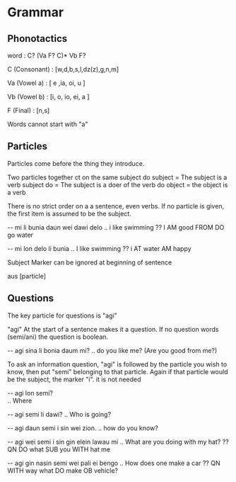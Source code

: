 Grammar
======

Phonotactics
----------

word : C? (Va F? C)* Vb F?

C (Consonant) : [w,d,b,s,l,dz(z),g,n,m]

Va (Vowel a) : [ e ,ia,  oi, u ]

Vb (Vowel b) : [i, o, io, ei, a  ]

F (Final) : [n,s]


Words cannot start with "a"


Particles
---------

Particles come before the thing they introduce.

Two particles together ct on the same subject
do subject = The subject is a verb
subject do = The subject is a doer of the verb
do object = the object is a verb

There is no strict order on a a sentence, even verbs. 
If no particle is given, the first item is assumed to be the subject.

-- mi li bunia daun wei dawi delo
.. i like swimming
?? I AM good FROM DO go water

-- mi lon delo li bunia
.. I like swimming
?? i AT water AM happy

Subject Marker can be ignored at beginning of sentence

aus [particle] 

Questions
---------

The key particle for questions is "agi"

"agi" At the start of a sentence makes it a question. 
If no question words (semi/ani) the question is boolean.

-- agi sina li bonia daum mi? 
.. do you like me? (Are you good from me?)


To ask an information question, "agi" is followed by the particle you wish to know, then put "semi" belonging to that particle. 
Again if that particle would be the subject, the marker "i". it is not needed

-- agi lon semi?    
.. Where

-- agi semi li dawi?
.. Who is going?

-- agi daun semi i sin wei zion.
.. how do you know?

-- agi wei semi i sin gin elein lawau mi
.. What are you doing with my hat?
?? QN DO what SUB you WITH hat me

-- agi gin nasin semi wei pali ei bengo
.. How does one make a car
?? QN WITH way what DO make OB vehicle?

